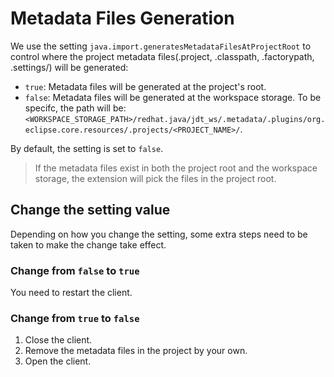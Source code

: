 # Metadata Files Generation

We use the setting `java.import.generatesMetadataFilesAtProjectRoot` to control where the project metadata files(.project, .classpath, .factorypath, .settings/) will be generated:
- `true`: Metadata files will be generated at the project's root.
- `false`: Metadata files will be generated at the workspace storage. To be specifc, the path will be: `<WORKSPACE_STORAGE_PATH>/redhat.java/jdt_ws/.metadata/.plugins/org.eclipse.core.resources/.projects/<PROJECT_NAME>/`.

By default, the setting is set to `false`.

> If the metadata files exist in both the project root and the workspace storage, the extension will pick the files in the project root.

## Change the setting value

Depending on how you change the setting, some extra steps need to be taken to make the change take effect.

### Change from `false` to `true`
You need to restart the client.

### Change from `true` to `false`
1. Close the client.
2. Remove the metadata files in the project by your own.
3. Open the client.

